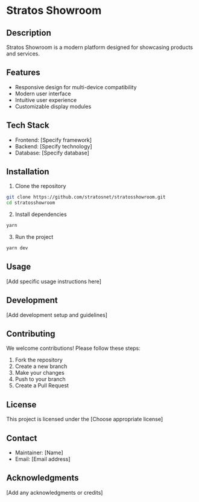 # Stratos Showroom

## Description

Stratos Showroom is a modern platform designed for showcasing products and services.

## Features

- Responsive design for multi-device compatibility
- Modern user interface
- Intuitive user experience
- Customizable display modules

## Tech Stack

- Frontend: [Specify framework]
- Backend: [Specify technology]
- Database: [Specify database]

## Installation

1. Clone the repository

```bash
git clone https://github.com/stratosnet/stratosshowroom.git
cd stratosshowroom
```

2. Install dependencies

```bash
yarn
```

3. Run the project

```bash
yarn dev
```

## Usage

[Add specific usage instructions here]

## Development

[Add development setup and guidelines]

## Contributing

We welcome contributions! Please follow these steps:

1. Fork the repository
2. Create a new branch
3. Make your changes
4. Push to your branch
5. Create a Pull Request

## License

This project is licensed under the [Choose appropriate license]

## Contact

- Maintainer: [Name]
- Email: [Email address]

## Acknowledgments

[Add any acknowledgments or credits]
